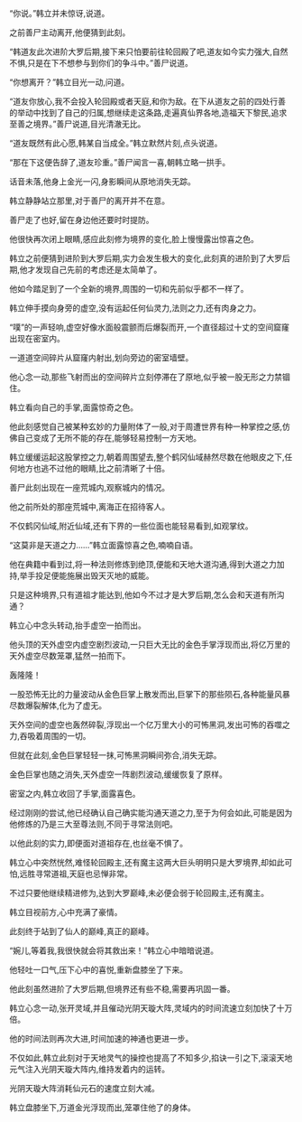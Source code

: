 
“你说。”韩立并未惊讶,说道。

之前善尸主动离开,他便猜到此刻。

“韩道友此次进阶大罗后期,接下来只怕要前往轮回殿了吧,道友如今实力强大,自然不惧,只是在下不想参与到你们的争斗中。”善尸说道。

“你想离开？”韩立目光一动,问道。

“道友你放心,我不会投入轮回殿或者天庭,和你为敌。在下从道友之前的四处行善的举动中找到了自己的归属,想继续走这条路,走遍真仙界各地,造福天下黎民,追求至善之境界。”善尸说道,目光清澈无比。

“道友既然有此心愿,韩某自当成全。”韩立默然片刻,点头说道。

“那在下这便告辞了,道友珍重。”善尸闻言一喜,朝韩立略一拱手。

话音未落,他身上金光一闪,身影瞬间从原地消失无踪。

韩立静静站立那里,对于善尸的离开并不在意。

善尸走了也好,留在身边他还要时时提防。

他很快再次闭上眼睛,感应此刻修为境界的变化,脸上慢慢露出惊喜之色。

韩立之前便猜到进阶到大罗后期,实力会发生极大的变化,此刻真的进阶到了大罗后期,他才发现自己先前的考虑还是太简单了。

他如今踏足到了一个全新的境界,周围的一切和先前似乎都不一样了。

韩立伸手摸向身旁的虚空,没有运起任何仙灵力,法则之力,还有肉身之力。

“噗”的一声轻响,虚空好像水面般震颤而后爆裂而开,一个直径超过十丈的空间窟窿出现在密室内。

一道道空间碎片从窟窿内射出,划向旁边的密室墙壁。

他心念一动,那些飞射而出的空间碎片立刻停滞在了原地,似乎被一股无形之力禁锢住。

韩立看向自己的手掌,面露惊奇之色。

他此刻感觉自己被某种玄妙的力量附体了一般,对于周遭世界有种一种掌控之感,仿佛自己变成了无所不能的存在,能够轻易控制一方天地。

韩立缓缓运起这股掌控之力,朝着周围望去,整个鹤冈仙域赫然尽数在他眼皮之下,任何地方也逃不过他的眼睛,比之前清晰了十倍。

善尸此刻出现在一座荒城内,观察城内的情况。

他之前所处的那座荒城中,离海正在招待客人。

不仅鹤冈仙域,附近仙域,还有下界的一些位面也能轻易看到,如观掌纹。

“这莫非是天道之力……”韩立面露惊喜之色,喃喃自语。

他在典籍中看到过,将一种法则修炼到绝顶,便能和天地大道沟通,得到大道之力加持,举手投足便能施展出毁天灭地的威能。

只是这种境界,只有道祖才能达到,他如今不过才是大罗后期,怎么会和天道有所沟通？

韩立心中念头转动,抬手虚空一拍而出。

他头顶的天外虚空内虚空剧烈波动,一只巨大无比的金色手掌浮现而出,将亿万里的天外虚空尽数笼罩,猛然一拍而下。

轰隆隆！

一股恐怖无比的力量波动从金色巨掌上散发而出,巨掌下的那些陨石,各种能量风暴尽数爆裂解体,化为了虚无。

天外空间的虚空也轰然碎裂,浮现出一个亿万里大小的可怖黑洞,发出可怖的吞噬之力,吞吸着周围的一切。

但就在此刻,金色巨掌轻轻一抹,可怖黑洞瞬间弥合,消失无踪。

金色巨掌也随之消失,天外虚空一阵剧烈波动,缓缓恢复了原样。

密室之内,韩立收回了手掌,面露喜色。

经过刚刚的尝试,他已经确认自己确实能沟通天道之力,至于为何会如此,可能是因为他修炼的乃是三大至尊法则,不同于寻常法则吧。

以他此刻的实力,即便面对道祖存在,也丝毫不惧了。

韩立心中突然恍然,难怪轮回殿主,还有魔主这两大巨头明明只是大罗境界,却如此可怕,远胜寻常道祖,天庭也忌惮非常。

不过只要他继续精进修为,达到大罗巅峰,未必便会弱于轮回殿主,还有魔主。

韩立目视前方,心中充满了豪情。

此刻终于站到了仙人的巅峰,真正的巅峰。

“婉儿,等着我,我很快就会将其救出来！”韩立心中暗暗说道。

他轻吐一口气,压下心中的喜悦,重新盘膝坐了下来。

他此刻虽然进阶了大罗后期,但境界还有些不稳,需要再巩固一番。

韩立心念一动,张开灵域,并且催动光阴天璇大阵,灵域内的时间流速立刻加快了十万倍。

他的时间法则再次大进,时间加速的神通也更进一步。

不仅如此,韩立此刻对于天地灵气的操控也提高了不知多少,掐诀一引之下,滚滚天地元气注入光阴天璇大阵内,维持发着内的运转。

光阴天璇大阵消耗仙元石的速度立刻大减。

韩立盘膝坐下,万道金光浮现而出,笼罩住他了的身体。